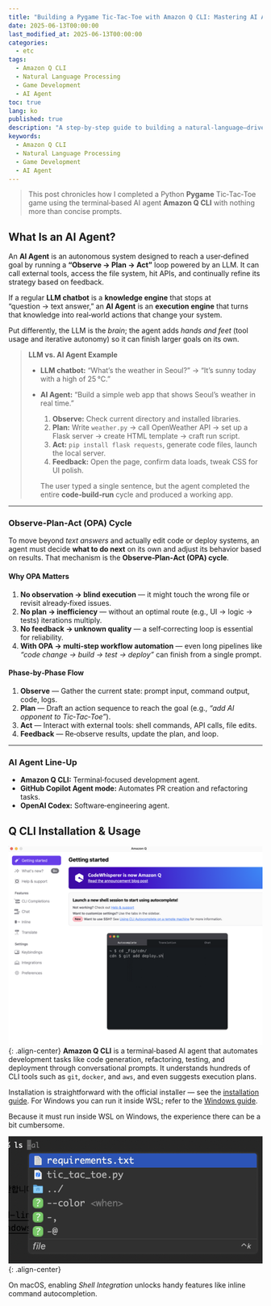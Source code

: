 ```yaml
---
title: "Building a Pygame Tic-Tac-Toe with Amazon Q CLI: Mastering AI Agents — Part 1"
date: 2025-06-13T00:00:00
last_modified_at: 2025-06-13T00:00:00
categories:
  - etc
tags:
  - Amazon Q CLI
  - Natural Language Processing
  - Game Development
  - AI Agent
toc: true
lang: ko
published: true
description: "A step‑by‑step guide to building a natural‑language–driven game with Amazon Q CLI and fully harnessing AI agents."
keywords:
  - Amazon Q CLI
  - Natural Language Processing
  - Game Development
  - AI Agent
---
```



> This post chronicles how I completed a Python **Pygame** Tic‑Tac‑Toe game using the terminal‑based AI agent **Amazon Q CLI** with nothing more than concise prompts.

## What Is an AI Agent?

An **AI Agent** is an autonomous system designed to reach a user‑defined goal by running a **“Observe → Plan → Act”** loop powered by an LLM. It can call external tools, access the file system, hit APIs, and continually refine its strategy based on feedback.

If a regular **LLM chatbot** is a **knowledge engine** that stops at “question → text answer,” an **AI Agent** is an **execution engine** that turns that knowledge into real‑world actions that change your system.

Put differently, the LLM is the *brain*; the agent adds *hands and feet* (tool usage and iterative autonomy) so it can finish larger goals on its own.

> **LLM vs. AI Agent Example**
>
> * **LLM chatbot:** “What’s the weather in Seoul?” → “It’s sunny today with a high of 25 °C.”
> * **AI Agent:** “Build a simple web app that shows Seoul’s weather in real time.”
>
>   1. **Observe:** Check current directory and installed libraries.
>   2. **Plan:** Write `weather.py` → call OpenWeather API → set up a Flask server → create HTML template → craft run script.
>   3. **Act:** `pip install flask requests`, generate code files, launch the local server.
>   4. **Feedback:** Open the page, confirm data loads, tweak CSS for UI polish.
>
>   The user typed a single sentence, but the agent completed the entire **code‑build‑run** cycle and produced a working app.

---

### Observe‑Plan‑Act (OPA) Cycle

To move beyond *text answers* and actually edit code or deploy systems, an agent must decide **what to do next** on its own and adjust its behavior based on results. That mechanism is the **Observe‑Plan‑Act (OPA) cycle**.

#### Why OPA Matters

1. **No observation → blind execution** — it might touch the wrong file or revisit already‑fixed issues.
2. **No plan → inefficiency** — without an optimal route (e.g., UI → logic → tests) iterations multiply.
3. **No feedback → unknown quality** — a self‑correcting loop is essential for reliability.
4. **With OPA → multi‑step workflow automation** — even long pipelines like *“code change → build → test → deploy”* can finish from a single prompt.

#### Phase‑by‑Phase Flow

1. **Observe** — Gather the current state: prompt input, command output, code, logs.
2. **Plan** — Draft an action sequence to reach the goal (e.g., *“add AI opponent to Tic‑Tac‑Toe”*).
3. **Act** — Interact with external tools: shell commands, API calls, file edits.
4. **Feedback** — Re‑observe results, update the plan, and loop.

---

### AI Agent Line‑Up

* **Amazon Q CLI:** Terminal‑focused development agent.
* **GitHub Copilot Agent mode:** Automates PR creation and refactoring tasks.
* **OpenAI Codex:** Software‑engineering agent.

## Q CLI Installation & Usage

![Amazon Q CLI](../../img/250613_qcli_1.png){: .align-center}
**Amazon Q CLI** is a terminal‑based AI agent that automates development tasks like code generation, refactoring, testing, and deployment through conversational prompts. It understands hundreds of CLI tools such as `git`, `docker`, and `aws`, and even suggests execution plans.

Installation is straightforward with the official installer — see the [installation guide](https://docs.aws.amazon.com/amazonq/latest/qdeveloper-ug/command-line-installing.html). For Windows you can run it inside WSL; refer to the [Windows guide](https://dev.to/aws/the-essential-guide-to-installing-amazon-q-developer-cli-on-windows-lmh).

Because it must run inside WSL on Windows, the experience there can be a bit cumbersome.

![Autocomplete inside the terminal](../../img/250613_qcli_2.png){: .align-center}

On macOS, enabling *Shell Integration* unlocks handy features like inline command autocompletion.
